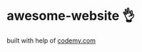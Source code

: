 # awesome-website :ok_hand:                                                                                                                                                                                                                                                       
built with help of <a href="http://johnelder.com/">codemy.com</a>
